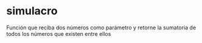 # simulacro
Función que reciba dos números como parámetro y retorne la sumatoria de todos los números que existen entre ellos
